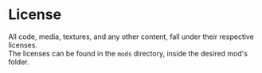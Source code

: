# License

All code, media, textures, and any other content, fall under their respective licenses.\
The licenses can be found in the `mods` directory, inside the desired mod's folder.
